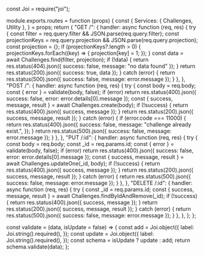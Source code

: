 const Joi = require("joi");

module.exports.routes = function (props) {
	const {
		Services: { Challenges, Utility },
	} = props;
	return {
		"GET /": {
			handler: async function (req, res) {
				try {
					const filter = req.query.filter && JSON.parse(req.query.filter);
					const projectionKeys = req.query.projection && JSON.parse(req.query.projection);
					const projection = {};
					if (projectionKeys?.length > 0) {
						projectionKeys.forEach((key) => {
							projection[key] = 1;
						});
					}
					const data = await Challenges.find(filter, projection);
					if (!data) {
						return res.status(404).json({ success: false, message: "no data found" });
					}
					return res.status(200).json({ success: true, data });
				} catch (error) {
					return res.status(500).json({ success: false, message: error.message });
				}
			},
		},
		"POST /": {
			handler: async function (req, res) {
				try {
					const body = req.body;
					const { error } = validate(body, false);
					if (error) return res.status(400).json({ success: false, error: error.details[0].message });
					const { success, message, result } = await Challenges.create(body);
					if (!success) {
						return res.status(400).json({ success, message });
					}
					return res.status(200).json({ success, message, result });
				} catch (error) {
					if (error.code === 11000) {
						return res.status(400).json({
							success: false,
							message: "challenge already exist.",
						});
					}
					return res.status(500).json({ success: false, message: error.message });
				}
			},
		},
		"PUT /:id": {
			handler: async function (req, res) {
				try {
					const body = req.body;
					const _id = req.params.id;
					const { error } = validate(body, false);
					if (error) return res.status(400).json({ success: false, error: error.details[0].message });
					const { success, message, result } = await Challenges.updateOne(_id, body);
					if (!success) {
						return res.status(400).json({ success, message });
					}
					return res.status(200).json({ success, message, result });
				} catch (error) {
					return res.status(500).json({ success: false, message: error.message });
				}
			},
		},
		"DELETE /:id": {
			handler: async function (req, res) {
				try {
					const _id = req.params.id;
					const { success, message, result } = await Challenges.findByIdAndRemove(_id);
					if (!success) {
						return res.status(400).json({ success, message });
					}
					return res.status(200).json({ success, message, result });
				} catch (error) {
					return res.status(500).json({ success: false, message: error.message });
				}
			},
		},
	};
};

const validate = (data, isUpdate = false) => {
	const add = Joi.object({
		label: Joi.string().required(),
	});
	const update = Joi.object({
		label: Joi.string().required(),
	});
	const schema = isUpdate ? update : add;
	return schema.validate(data);
};
